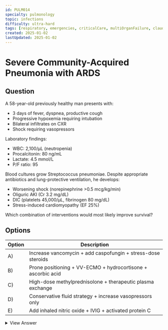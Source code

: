 ```yaml
---
id: PULM014
specialty: pulmonology
topic: infections
difficulty: ultra-hard
tags: [respiratory, emergencies, criticalCare, multiOrganFailure, claude35Sonnet]
created: 2025-01-02
lastUpdated: 2025-01-02
---
```


# Severe Community-Acquired Pneumonia with ARDS

## Question
A 58-year-old previously healthy man presents with:
- 3 days of fever, dyspnea, productive cough
- Progressive hypoxemia requiring intubation
- Bilateral infiltrates on CXR
- Shock requiring vasopressors

Laboratory findings:
- WBC: 2,100/μL (neutropenia)
- Procalcitonin: 80 ng/mL
- Lactate: 4.5 mmol/L
- P/F ratio: 95

Blood cultures grow Streptococcus pneumoniae. Despite appropriate antibiotics and lung-protective ventilation, he develops:
- Worsening shock (norepinephrine >0.5 mcg/kg/min)
- Oliguric AKI (Cr 3.2 mg/dL)
- DIC (platelets 45,000/μL, fibrinogen 80 mg/dL)
- Stress-induced cardiomyopathy (EF 25%)

Which combination of interventions would most likely improve survival?

## Options
| Option | Description |
|--------|-------------|
| A)     | Increase vancomycin + add caspofungin + stress-dose steroids |
| B)     | Prone positioning + VV-ECMO + hydrocortisone + ascorbic acid |
| C)     | High-dose methylprednisolone + therapeutic plasma exchange |
| D)     | Conservative fluid strategy + increase vasopressors only |
| E)     | Add inhaled nitric oxide + IVIG + activated protein C |

<details>
<summary>View Answer</summary>

## Correct Answer
B

## Explanation
1. Clinical Features Indicating Severe Disease:
   - Post-infectious ARDS (P/F <100)
   - Septic cardiomyopathy
   - Multi-organ failure
   - Refractory shock

2. Evidence-Based Interventions:
   - Prone positioning:
     * Improves V/Q matching
     * Reduces mortality in severe ARDS
     * PROSEVA trial showed NNT of 6
   
   - VV-ECMO:
     * Indicated for refractory hypoxemia
     * EOLIA trial showed benefit in severe ARDS
     * Allows ultra-protective ventilation
   
   - Hydrocortisone:
     * Beneficial in refractory shock
     * APROCCHSS trial showed mortality benefit
     * Helps with stress response

3. Why Other Options Are Incorrect:
   - A) No indication for antifungal; known pneumococcal infection
   - C) High-dose steroids not indicated; may worsen outcome
   - D) Too conservative for multi-organ failure
   - E) Activated protein C withdrawn; no evidence for IVIG

4. Key Physiologic Principles:
   - Pneumococcal sepsis can trigger overwhelming inflammation
   - Right heart failure common in severe ARDS
   - Microvascular thrombosis contributes to organ failure
   - Endothelial dysfunction drives pathophysiology

## References
- PROSEVA Trial (NEJM 2013)
- EOLIA Trial (NEJM 2018)
- APROCCHSS Trial (NEJM 2018)
- Surviving Sepsis Campaign Guidelines 2021
</details>
